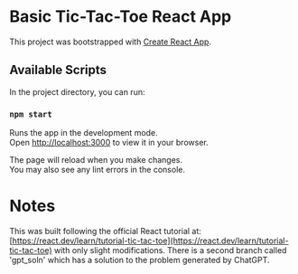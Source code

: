 # Basic Tic-Tac-Toe React App

This project was bootstrapped with [Create React App](https://github.com/facebook/create-react-app).

## Available Scripts

In the project directory, you can run:

### `npm start`

Runs the app in the development mode.\
Open [http://localhost:3000](http://localhost:3000) to view it in your browser.

The page will reload when you make changes.\
You may also see any lint errors in the console.

# Notes

This was built following the official React tutorial at: [https://react.dev/learn/tutorial-tic-tac-toe](https://react.dev/learn/tutorial-tic-tac-toe) with only slight modifications.  There is a second branch called 'gpt_soln' which has a solution to the problem generated by ChatGPT.  